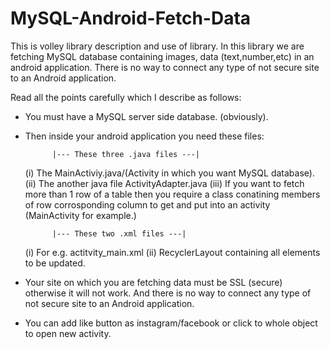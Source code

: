 # MySQL-Android-Fetch-Data
This is volley library description and use of library. In this library we are fetching MySQL database containing images, data (text,number,etc) in an android application. There is no way to connect any type of not secure site to an Android application.

Read all the points carefully which I describe as follows:

- You must have a MySQL server side database. (obviously).

- Then inside your android application you need these files:

            |--- These three .java files ---|
            
  (i) The MainActiviy.java/(Activity in which you want MySQL database).
  (ii) The another java file ActivityAdapter.java
  (iii) If you want to fetch more than 1 row of a table then you require a class conatining members of row corrosponding column to get and put into an activity (MainActivity for example.)
  
            |--- These two .xml files ---|
            
  (i) For e.g. actitvity_main.xml
  (ii) RecyclerLayout containing all elements to be updated.
  
- Your site on which you are fetching data must be SSL (secure) otherwise it will not work. And there is no way to connect any type of not secure site to an Android application.

- You can add like button as instagram/facebook or click to whole object to open new activity.
